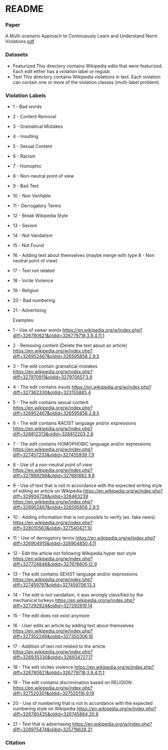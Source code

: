 # README #

### Paper ###
A Multi-scenario Approach to Continuously Learn and Understand Norm Violations [pdf](https://www.researchgate.net/publication/367635389_A_Multi-scenario_Approach_to_Continuously_Learn_and_Understand_Norm_Violations)

### Datasets ###

* Featurized
	This directory contains Wikipedia edits that were featurized. 
	Each edit either has a violation label or regular.
* Text
	This directory contains Wikipedia violations in text.
	Each violation can contain one or more of the violation classes (multi-label problem).

### Violation Labels ###

*	1 - Bad words
*	2 - Content Removal
*	3 - Gramatical Mistakes
*	4 - Insulting
*	5 - Sexual Content
*	6 - Racism
*	7 - Homophic
*	8 - Non-neutral point of view
*	9 - Bad Text
*	10 - Non Verifable
*	11 - Derrogatory Terms
*	12 - Break Wikipedia Style
*	13 - Sexism
*	14 - Not Vandalism
*	15 - Not Found
*	16 - Adding text about themselves (maybe merge with type 8 - Non neutral point of view) 
*	17 - Text not related
*	18 - Incite Violence
*	19 - Religion
*	20 - Bad numbering
*	21 - Advertising
	
	Examples:
*	1 - Use of swear words
	https://en.wikipedia.org/w/index.php?diff=326780621&oldid=326779718,3.9.4.11.1
	
*	2 - Removing content (Delete the text about an article)
	https://en.wikipedia.org/w/index.php?diff=326952467&oldid=326595858,2.9.5
	
*	3 - The edit contain gramatical mistakes
	https://en.wikipedia.org/w/index.php?diff=327970911&oldid=327970657,3.9
	
*	4 - The edit contains insuts
	https://en.wikipedia.org/w/index.php?diff=327362330&oldid=323155885,4
	
*	5 - The edit contains sexual content
	https://en.wikipedia.org/w/index.php?diff=326952467&oldid=326595858,2.9.5
	
*	6 - The edit contains RACIST language and/or expressions
	https://en.wikipedia.org/w/index.php?diff=326812313&oldid=326812203,2.6
	
*	7 - The edit contains HOMOPHOBIC language and/or expressions
	https://en.wikipedia.org/w/index.php?diff=327457233&oldid=327455939,7.9
	
*	8 - Use of a non-neutral point of view
	https://en.wikipedia.org/w/index.php?diff=327989298&oldid=327681862,9.8
	
*	9 - Use of text that is not in accordance with the expected writing style of editing an article on Wikipedia
	https://en.wikipedia.org/w/index.php?diff=329956728&oldid=328463239
	https://en.wikipedia.org/w/index.php?diff=326952467&oldid=326595858,2.9.5
	
*	10 - Adding information that is not possible to verify (ex. fake news)
	https://en.wikipedia.org/w/index.php?diff=328010563&oldid=327540421,10
	
*	11 - Use of derrogatory terms
	https://en.wikipedia.org/w/index.php?diff=326904915&oldid=326904850,4.11
	
*	12 - Edit the article not following Wikipedia hyper text style
	https://en.wikipedia.org/w/index.php?diff=327724846&oldid=327676605,12.9
	
*	13 - The edit contains SEXIST language and/or expressions
	https://en.wikipedia.org/w/index.php?diff=327459797&oldid=327459706,13.3
	
*	14 - The edit is not vandalism, it was wrongly classified by the mechanical turkeys
	https://en.wikipedia.org/w/index.php?diff=327292924&oldid=327292819,14
	
*	15 - The edit does not exist anymore
	
*	16 - User edits an article by adding text about themselves
	https://en.wikipedia.org/w/index.php?diff=327352246&oldid=327350306,16
	
*	17 - Addition of text not related to the article
	https://en.wikipedia.org/w/index.php?diff=326935330&oldid=326934727,17
	
*	18 - The edit incites violence
	https://en.wikipedia.org/w/index.php?diff=326780621&oldid=326779718,3.9.4.11.1
	
*	19 - The edit contains discrimination based on RELIGION
	https://en.wikipedia.org/w/index.php?diff=327520301&oldid=327520116,9.19
	
*	20 - Use of numbering that is not in accordance with the expected numbering style on Wikipedia
	https://en.wikipedia.org/w/index.php?diff=326780435&oldid=326745884,20.9
	
*	21 - Text that is advertasing
	https://en.wikipedia.org/w/index.php?diff=326975474&oldid=325719628,21



### Citation ###
